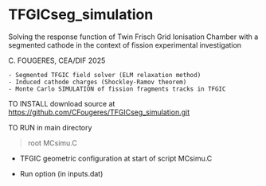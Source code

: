 # TFGICseg_simulation
Solving the response function of Twin Frisch Grid Ionisation Chamber with a segmented cathode in the context of fission experimental investigation


  C. FOUGERES, CEA/DIF 2025
  
	- Segmented TFGIC field solver (ELM relaxation method)
	- Induced cathode charges (Shockley-Ramov theorem)
	- Monte Carlo SIMULATION of fission fragments tracks in TFGIC
  
  
  
  TO INSTALL
  download source at https://github.com/CFougeres/TFGICseg_simulation.git
  
  TO RUN
  in main directory
  > root MCsimu.C

  
  - TFGIC geometric configuration at start of script MCsimu.C
  
  - Run option (in inputs.dat)
